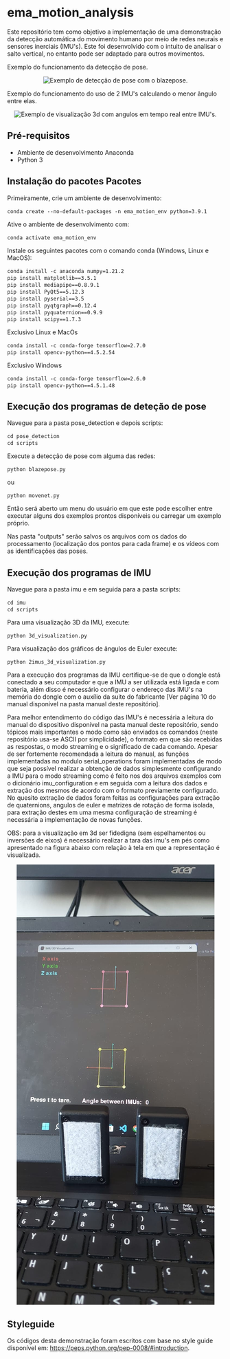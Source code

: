 # ema_motion_analysis

Este repositório tem como objetivo a implementação de uma demonstração
da detecção automática do movimento humano por meio de redes neurais e sensores inerciais
(IMU's). Este foi desenvolvido com o intuito de analisar o salto vertical, no entanto
pode ser adaptado para outros movimentos. 

<!-- Funciona no github -->
Exemplo do funcionamento da detecção de pose. 
<p align="center">
  <img src="/examples/blazepose-example.gif" alt="Exemplo de detecção de pose com o blazepose." />
</p>

<!-- Funciona no github -->
Exemplo do funcionamento do uso de 2 IMU's calculando o menor ângulo entre elas. 
<p align="center">
  <img src="/examples/imu-example.gif" alt="Exemplo de visualização 3d com angulos em tempo real entre IMU's." />
</p>

## Pré-requisitos

- Ambiente de desenvolvimento Anaconda
- Python 3

## Instalação do pacotes Pacotes

Primeiramente, crie um ambiente de desenvolvimento:
```
conda create --no-default-packages -n ema_motion_env python=3.9.1
```
Ative o ambiente de desenvolvimento com:
```
conda activate ema_motion_env
```
Instale os seguintes pacotes com o comando conda (Windows, Linux e MacOS):
```
conda install -c anaconda numpy=1.21.2
pip install matplotlib==3.5.1
pip install mediapipe==0.8.9.1
pip install PyQt5==5.12.3
pip install pyserial==3.5
pip install pyqtgraph==0.12.4
pip install pyquaternion==0.9.9
pip install scipy==1.7.3
```

Exclusivo Linux e MacOs
```
conda install -c conda-forge tensorflow=2.7.0
pip install opencv-python==4.5.2.54
```

Exclusivo Windows
```
conda install -c conda-forge tensorflow=2.6.0
pip install opencv-python==4.5.1.48
```
## Execução dos programas de deteção de pose

Navegue para a pasta pose_detection e depois scripts:
```
cd pose_detection
cd scripts
```

Execute a detecção de pose com alguma das redes:

```
python blazepose.py
```
ou

```
python movenet.py
```

Então será aberto um menu do usuário em que este pode escolher entre executar alguns dos exemplos prontos disponíveis ou carregar um exemplo próprio.

Nas pasta "outputs" serão salvos os arquivos com os dados do processamento (localização dos pontos para cada frame) e os vídeos com as identificações das poses.

## Execução dos programas de IMU

Navegue para a pasta imu e em seguida para a pasta scripts:
```
cd imu
cd scripts
```

Para uma visualização 3D da IMU, execute:
```
python 3d_visualization.py
```

Para visualização dos gráficos de ângulos de Euler execute:
```
python 2imus_3d_visualization.py
```

Para a execução dos programas da IMU certifique-se de que o dongle está conectado a seu 
computador e que a IMU a ser utilizada está ligada e com bateria, além disso é necessário
configurar o endereço das IMU's na memória do dongle com o auxílio da suite do fabricante
[Ver página 10 do manual disponível na pasta manual deste repositório].

Para melhor entendimento do código das IMU's é necessária a leitura do manual do
dispositivo disponível na pasta manual deste repositório, sendo tópicos mais importantes
o modo como são enviados os comandos (neste repositório usa-se ASCII por simplicidade), 
o formato em que são recebidas as respostas, o modo streaming e o significado de cada
comando. Apesar de ser fortemente recomendada a leitura do manual, as funções implementadas
no modulo serial_operations foram implementadas de modo que seja possível realizar a 
obtenção de dados simplesmente configurando a IMU para o modo streaming como é feito
nos dos arquivos exemplos com o dicionário imu_configuration e em seguida com a leitura dos
dados e extração dos mesmos de acordo com o formato previamente configurado. No quesito extração
de dados foram feitas as configurações para extração de quaternions, angulos de euler e 
matrizes de rotação de forma isolada, para extração destes em uma mesma configuração de streaming 
é necessária a implementação de novas funções.

OBS: para a visualização em 3d ser fidedigna (sem espelhamentos ou inversões de eixos) é necessário
realizar a tara das imu's em pés como apresentado na figura abaixo com relação à tela em que a 
representação é visualizada.
<p align="center">
  <img src="/examples/tara-imu.jpeg" alt="Modo correto de tarar a IMU em relação ao PC." />
</p>

## Styleguide

Os códigos desta demonstração foram escritos com base no style guide disponível 
em: https://peps.python.org/pep-0008/#introduction.